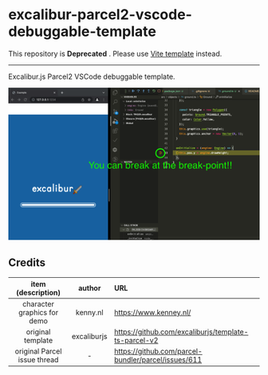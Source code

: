 # excalibur-parcel2-vscode-debuggable-template

This repository is **Deprecated** .
Please use
[Vite template](https://github.com/tenpaMk2/excalibur-vite-vscode-debuggable-template)
instead.

---

Excalibur.js Parcel2 VSCode debuggable template.

![debug](./imgs/debug.png)

## Credits

|      item (description)      |   author    | URL                                                    |
| :--------------------------: | :---------: | :----------------------------------------------------- |
| character graphics for demo  |  kenny.nl   | <https://www.kenney.nl/>                               |
|      original template       | excaliburjs | <https://github.com/excaliburjs/template-ts-parcel-v2> |
| original Parcel issue thread |      -      | <https://github.com/parcel-bundler/parcel/issues/611>  |
